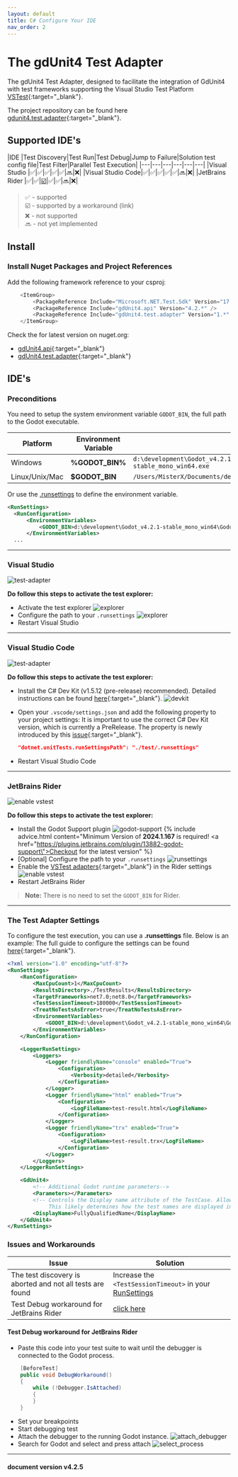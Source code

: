 ```yaml
---
layout: default
title: C# Configure Your IDE
nav_order: 2
---
```


# The gdUnit4 Test Adapter

The gdUnit4 Test Adapter, designed to facilitate the integration of GdUnit4 with test frameworks supporting the Visual Studio Test Platform [VSTest](https://github.com/microsoft/vstest?tab=readme-ov-file#vstest){:target="_blank"}.

The project repository can be found here [gdunit4.test.adapter](https://github.com/MikeSchulze/gdUnit4Net/tree/master/testadapter/README.md){:target="_blank"}.

## Supported IDE's

|IDE               |Test Discovery|Test Run|Test Debug|Jump to Failure|Solution test config file|Test Filter|Parallel Test Execution|
|---|---|---|---|---|---|
|Visual Studio     |✅|✅|✅|✅|✅|🔜|❌|
|Visual Studio Code|✅|✅|✅|✅|✅|🔜|❌|
|JetBrains Rider   |✅|✅|[☑️](#test-debug-workaround-for-jetbrains-rider)|✅|✅|🔜|❌|

> ✅ - supported<br>
> ☑️ - supported by a workaround (link)<br>
> ❌ - not supported<br>
> 🔜 - not yet implemented<br>

## Install

### Install Nuget Packages and Project References

Add the following framework reference to your csproj:

```cs
    <ItemGroup>
        <PackageReference Include="Microsoft.NET.Test.Sdk" Version="17.9.0" />
        <PackageReference Include="gdUnit4.api" Version="4.2.*" />
        <PackageReference Include="gdUnit4.test.adapter" Version="1.*" />
    </ItemGroup>
```

Check the for latest version on nuget.org:

* [gdUnit4.api](https://www.nuget.org/packages/gdUnit4.api/4.2.1.1#versions-body-tab){:target="_blank"}
* [gdUnit4.test.adapter](https://www.nuget.org/packages/gdUnit4.test.adapter/#versions-body-tab){:target="_blank"}

## IDE's

### Preconditions

You need to setup the system environment variable `GODOT_BIN`, the full path to the Godot executable.

  |Platform|Environment Variable|Example Path|
  |---|---|---|
  |Windows|**%GODOT_BIN%**|`d:\development\Godot_v4.2.1-stable_mono_win64\Godot_v4.2.1-stable_mono_win64.exe`|
  |Linux/Unix/Mac|**$GODOT_BIN**|`/Users/MisterX/Documents/develop/GodotMono.app/Contents/MacOS/Godot`|

  Or use the [.runsettings](#the-test-adapter-settings) to define the environment variable.

  ```xml
  <RunSettings>
    <RunConfiguration>
        <EnvironmentVariables>
            <GODOT_BIN>d:\development\Godot_v4.2.1-stable_mono_win64\Godot_v4.2.1-stable_mono_win64.exe</GODOT_BIN>
        </EnvironmentVariables>
    ...
  ```

---

### Visual Studio

![test-adapter](/gdUnit4/assets/images/faq/visualstudio/test-explorer.png)

**Do follow this steps to activate the test explorer:**

* Activate the test explorer
![explorer](/gdUnit4/assets/images/faq/visualstudio/setup-test-1.png)
* Configure the path to your `.runsettings`
![explorer](/gdUnit4/assets/images/faq/visualstudio/setup-test-2.png)
* Restart Visual Studio

---

### Visual Studio Code

![test-adapter](/gdUnit4/assets/images/faq/visualstudio-code/test-explorer.png)

**Do follow this steps to activate the test explorer:**

* Install the C# Dev Kit (v1.5.12 (pre-release) recommended). Detailed instructions can be found [here](https://code.visualstudio.com/docs/csharp/testing){:target="_blank"}.
![devkit](/gdUnit4/assets/images/faq/visualstudio-code/test-setup-1.png)
* Open your `.vscode/settings.json` and add the following property to your project settings:
    It is important to use the correct C# Dev Kit version, which is currently a PreRelease.
    The property is newly introduced by this [issue](https://github.com/microsoft/vscode-dotnettools/issues/156){:target="_blank"}.

    ```json
    "dotnet.unitTests.runSettingsPath": "./test/.runsettings"
    ```

* Restart Visual Studio Code

---

### JetBrains Rider

![enable vstest](/gdUnit4/assets/images/faq/jetbrains/test-explorer.png)

**Do follow this steps to activate the test explorer:**

* Install the Godot Support plugin
  ![godot-support](/gdUnit4/assets/images/faq/jetbrains/plugin-godot-support.png)
{% include advice.html
      content="Minimum Version of <b>2024.1.167</b> is required! <a href=\"https://plugins.jetbrains.com/plugin/13882-godot-support\">Checkout for the latest version</a>"
%}
* [Optional] Configure the path to your `.runsettings`
![runsettings](/gdUnit4/assets/images/faq/jetbrains/setup-test-1.png)
* Enable the [VSTest adapters](https://www.jetbrains.com/help/rider/Reference__Options__Tools__Unit_Testing__VSTest.html#projects-with-unit-tests){:target="_blank"} in the Rider settings
![enable vstest](/gdUnit4/assets/images/faq/jetbrains/setup-test-2.png)
* Restart JetBrains Rider

> **Note:** There is no need to set the `GODOT_BIN` for Rider.

---

### The Test Adapter Settings

To configure the test execution, you can use a **.runsettings** file. Below is an example:
The full guide to configure the settings can be found [here](https://learn.microsoft.com/en-us/visualstudio/test/configure-unit-tests-by-using-a-dot-runsettings-file?view=vs-2022){:target="_blank"}.

```xml
<?xml version="1.0" encoding="utf-8"?>
<RunSettings>
    <RunConfiguration>
        <MaxCpuCount>1</MaxCpuCount>
        <ResultsDirectory>./TestResults</ResultsDirectory>
        <TargetFrameworks>net7.0;net8.0</TargetFrameworks>
        <TestSessionTimeout>180000</TestSessionTimeout>
        <TreatNoTestsAsError>true</TreatNoTestsAsError>
        <EnvironmentVariables>
            <GODOT_BIN>d:\development\Godot_v4.2.1-stable_mono_win64\Godot_v4.2.1-stable_mono_win64.exe</GODOT_BIN>
        </EnvironmentVariables>
    </RunConfiguration>

    <LoggerRunSettings>
        <Loggers>
            <Logger friendlyName="console" enabled="True">
                <Configuration>
                    <Verbosity>detailed</Verbosity>
                </Configuration>
            </Logger>
            <Logger friendlyName="html" enabled="True">
                <Configuration>
                    <LogFileName>test-result.html</LogFileName>
                </Configuration>
            </Logger>
            <Logger friendlyName="trx" enabled="True">
                <Configuration>
                    <LogFileName>test-result.trx</LogFileName>
                </Configuration>
            </Logger>
        </Loggers>
    </LoggerRunSettings>

    <GdUnit4>
        <!-- Additional Godot runtime parameters-->
        <Parameters></Parameters>
        <!-- Controls the Display name attribute of the TestCase. Allowed values are SimpleName and FullyQualifiedName.
             This likely determines how the test names are displayed in the test results.-->
        <DisplayName>FullyQualifiedName</DisplayName>
    </GdUnit4>
</RunSettings>
```

### Issues and Workarounds

|Issue|Solution|
|-|-|
|The test discovery is aborted and not all tests are found|Increase the `<TestSessionTimeout>` in your [RunSettings](#the-test-adapter-settings)|
|Test Debug workaround for JetBrains Rider|[click here](#test-debug-workaround-for-jetbrains-rider)|

#### Test Debug workaround for JetBrains Rider

* Paste this code into your test suite to wait until the debugger is connected to the Godot process.

```cs
    [BeforeTest]
    public void DebugWorkaround()
    {
        while (!Debugger.IsAttached)
        {
        }
    }
```

* Set your breakpoints
* Start debugging test
* Attach the debugger to the running Godot instance.
![attach_debugger](/gdUnit4/assets/images/faq/jetbrains/attach-debug-process.png)
* Search for Godot and select and press attach
![select_process](/gdUnit4/assets/images/faq/jetbrains/select-process.png)

---
<h4> document version v4.2.5 </h4>

